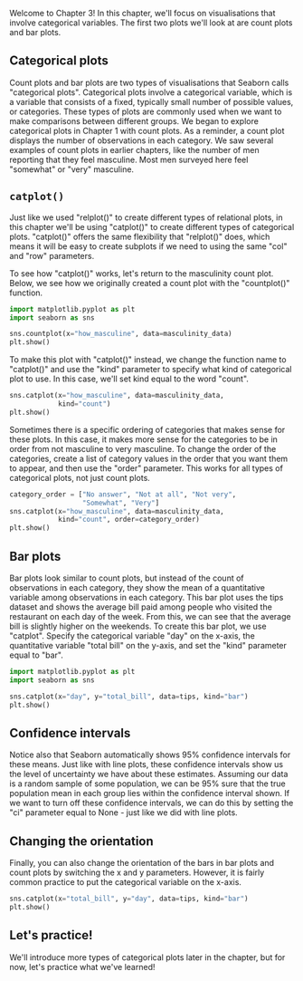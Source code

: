 Welcome to Chapter 3! In this chapter, we'll focus on visualisations that involve categorical variables. The first two plots we'll look at are count plots and bar plots.
## Categorical plots
Count plots and bar plots are two types of visualisations that Seaborn calls "categorical plots". Categorical plots involve a categorical variable, which is a variable that consists of a fixed, typically small number of possible values, or categories. These types of plots are commonly used when we want to make comparisons between different groups. We began to explore categorical plots in Chapter 1 with count plots. As a reminder, a count plot displays the number of observations in each category. We saw several examples of count plots in earlier chapters, like the number of men reporting that they feel masculine. Most men surveyed here feel "somewhat" or "very" masculine.
## `catplot()`
Just like we used "relplot()" to create different types of relational plots, in this chapter we'll be using "catplot()" to create different types of categorical plots. "catplot()" offers the same flexibility that "relplot()" does, which means it will be easy to create subplots if we need to using the same "col" and "row" parameters.

To see how "catplot()" works, let's return to the masculinity count plot. Below, we see how we originally created a count plot with the "countplot()" function.
```Python
import matplotlib.pyplot as plt
import seaborn as sns

sns.countplot(x="how_masculine", data=masculinity_data)
plt.show()
```
To make this plot with "catplot()" instead, we change the function name to "catplot()" and use the "kind" parameter to specify what kind of categorical plot to use. In this case, we'll set kind equal to the word "count".
```Python
sns.catplot(x="how_masculine", data=masculinity_data,
			kind="count")
plt.show()
```

Sometimes there is a specific ordering of categories that makes sense for these plots. In this case, it makes more sense for the categories to be in order from not masculine to very masculine. To change the order of the categories, create a list of category values in the order that you want them to appear, and then use the "order" parameter. This works for all types of categorical plots, not just count plots.
```Python
category_order = ["No answer", "Not at all", "Not very",
				  "Somewhat", "Very"]
sns.catplot(x="how_masculine", data=masculinity_data,
			kind="count", order=category_order)
plt.show()
```
## Bar plots
Bar plots look similar to count plots, but instead of the count of observations in each category, they show the mean of a quantitative variable among observations in each category. This bar plot uses the tips dataset and shows the average bill paid among people who visited the restaurant on each day of the week. From this, we can see that the average bill is slightly higher on the weekends. To create this bar plot, we use "catplot". Specify the categorical variable "day" on the x-axis, the quantitative variable "total bill" on the y-axis, and set the "kind" parameter equal to "bar".
```Python
import matplotlib.pyplot as plt
import seaborn as sns

sns.catplot(x="day", y="total_bill", data=tips, kind="bar")
plt.show()
```
## Confidence intervals
Notice also that Seaborn automatically shows 95% confidence intervals for these means. Just like with line plots, these confidence intervals show us the level of uncertainty we have about these estimates. Assuming our data is a random sample of some population, we can be 95% sure that the true population mean in each group lies within the confidence interval shown. If we want to turn off these confidence intervals, we can do this by setting the "ci" parameter equal to None - just like we did with line plots.
## Changing the orientation
Finally, you can also change the orientation of the bars in bar plots and count plots by switching the x and y parameters. However, it is fairly common practice to put the categorical variable on the x-axis.
```Python
sns.catplot(x="total_bill", y="day", data=tips, kind="bar")
plt.show()
```
## Let's practice!
We'll introduce more types of categorical plots later in the chapter, but for now, let's practice what we've learned!